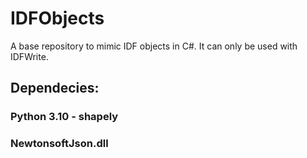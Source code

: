 # IDFObjects
A base repository to mimic IDF objects in C#. It can only be used with IDFWrite.

## Dependecies:
### Python 3.10 - shapely

### NewtonsoftJson.dll
